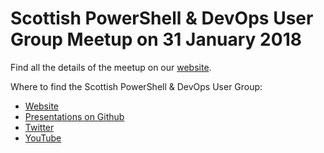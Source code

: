 # Scottish PowerShell & DevOps User Group Meetup on 31 January 2018

Find all the details of the meetup on our [website](https://psdevopsug.scot/meetups/2018-01-january/ "Scottish PowerShell and Devops User Group January 2018 Meetup").

Where to find the Scottish PowerShell & DevOps User Group:

* [Website](https://psdevopsug.scot)
* [Presentations on Github](https://git.psdevopsug.scot)
* [Twitter](https://twitter.com/scotpsug)
* [YouTube](https://video.psdevopsug.scot)